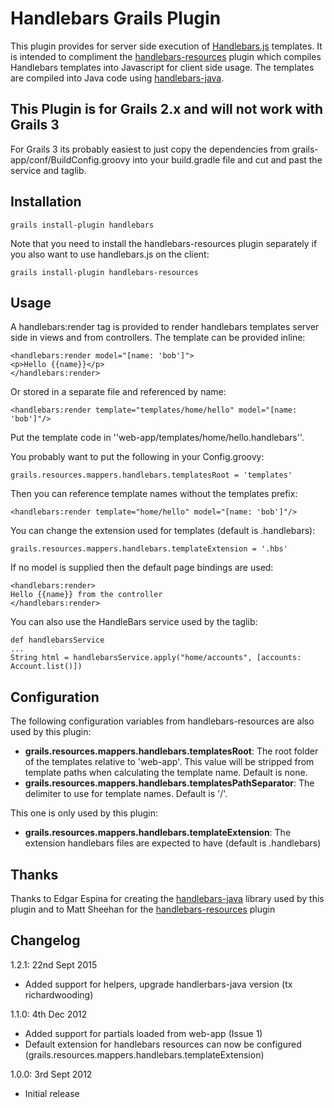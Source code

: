 # Handlebars Grails Plugin

This plugin provides for server side execution of [Handlebars.js](http://handlebarsjs.com/) templates. It is
intended to compliment the [handlebars-resources](https://github.com/sheehan/grails-handlebars-resources) plugin
which compiles Handlebars templates into Javascript for client side usage. The templates are compiled into Java
code using [handlebars-java](https://github.com/jknack/handlebars.java).

## This Plugin is for Grails 2.x and will not work with Grails 3

For Grails 3 its probably easiest to just copy the dependencies from grails-app/conf/BuildConfig.groovy into
your build.gradle file and cut and past the service and taglib.

## Installation

    grails install-plugin handlebars

Note that you need to install the handlebars-resources plugin separately if you also want to use handlebars.js on
the client:

    grails install-plugin handlebars-resources

## Usage

A handlebars:render tag is provided to render handlebars templates server side in views and from controllers. The
template can be provided inline:

    <handlebars:render model="[name: 'bob']">
    <p>Hello {{name}}</p>
    </handlebars:render>

Or stored in a separate file and referenced by name:

    <handlebars:render template="templates/home/hello" model="[name: 'bob']"/>

Put the template code in ''web-app/templates/home/hello.handlebars''.

You probably want to put the following in your Config.groovy:

    grails.resources.mappers.handlebars.templatesRoot = 'templates'

Then you can reference template names without the templates prefix:

    <handlebars:render template="home/hello" model="[name: 'bob']"/>

You can change the extension used for templates (default is .handlebars):

    grails.resources.mappers.handlebars.templateExtension = '.hbs'

If no model is supplied then the default page bindings are used:

    <handlebars:render>
    Hello {{name}} from the controller
    </handlebars:render>

You can also use the HandleBars service used by the taglib:

    def handlebarsService
    ...
    String html = handlebarsService.apply("home/accounts", [accounts: Account.list()])

## Configuration

The following configuration variables from handlebars-resources are also used by this plugin:

* **grails.resources.mappers.handlebars.templatesRoot**: The root folder of the templates relative to 'web-app'. This
  value will be stripped from template paths when calculating the template name. Default is none.
* **grails.resources.mappers.handlebars.templatesPathSeparator**: The delimiter to use for template names.
  Default is '/'.

This one is only used by this plugin:

* **grails.resources.mappers.handlebars.templateExtension**: The extension handlebars files are expected to have
  (default is .handlebars)

## Thanks

Thanks to Edgar Espina for creating the [handlebars-java](https://github.com/jknack/handlebars.java) library used
by this plugin and to Matt Sheehan for the [handlebars-resources](https://github.com/sheehan/grails-handlebars-resources)
plugin

## Changelog

1.2.1: 22nd Sept 2015
- Added support for helpers, upgrade handlerbars-java version (tx richardwooding)

1.1.0: 4th Dec 2012
- Added support for partials loaded from web-app (Issue 1)
- Default extension for handlebars resources can now be configured (grails.resources.mappers.handlebars.templateExtension)

1.0.0: 3rd Sept 2012
- Initial release
